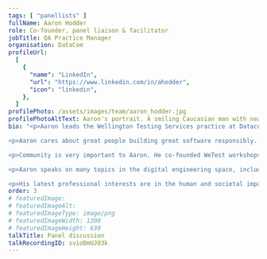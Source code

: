 ```yaml
---
tags: [ "panellists" ]
fullName: Aaron Hodder
role: Co-founder, panel liaison & facilitator
jobTitle: QA Practice Manager
organisation: DataCom
profileUrl: 
  [
    {
      "name": "LinkedIn",
      "url": "https://www.linkedin.com/in/ahodder",
      "icon": "linkedin",
    },
  ]
profilePhoto: /assets/images/team/aaron_hodder.jpg
profilePhotoAltText: Aaron's portrait. A smiling Caucasian man with neat short hair. He's wearing a dark coloured top.
bio: "<p>Aaron leads the Wellington Testing Services practice at Datacom, providing professional testing services across Wellington and New Zealand.</p>

<p>Aaron cares about great people building great software responsibly. Therefore, he focuses on the human aspects of software development; both in terms of the humans who use and are affected by our products, and the humans who create them.</p>

<p>Community is very important to Aaron. He co-founded WeTest workshops in Wellington, founded the Human Impact in Tech unconference, and is now a director of NZ Tech Rally.</p>

<p>Aaron speaks on many topics in the digital engineering space, including <a href='https://www.youtube.com/watch?v=HPkM6dsvFYY&t=1s&pp=ygURY2FteSBhYXJvbiBob2RkZXI%3D' rel='external'>retaining engineering talent</a>, the value of <a href='https://www.youtube.com/watch?v=FlgvFwx9JF8&t=1s&pp=ygUMYWFyb24gaG9kZGVy' rel='external'>non-technical testing</a>, and <a href='https://www.youtube.com/watch?v=rOzwZgI1o7g&t=951s&pp=ygUMYWFyb24gaG9kZGVy' rel='external'>neurodiversity in tech</a>.</p>

<p>His latest professional interests are in the human and societal impacts of technology and how teams can be more conscious of the ways their products may inadvertently cause harm and distress.</p>"
order: 3
# featuredImage:
# featuredImageAlt:
# featuredImageType: image/png
# featuredImageWidth: 1200
# featuredImageHeight: 630
talkTitle: Panel discussion
talkRecordingID: svioDmUJO3k
---
```


